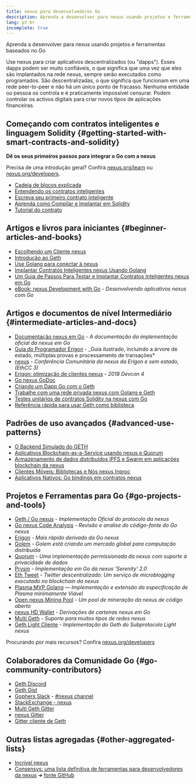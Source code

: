 ```yaml
---
title: nexus para desenvolvedores Go
description: Aprenda a desenvolver para nexus usando projetos e ferramentas baseados no Go
lang: pt-br
incomplete: true
---
```


<div class="featured">Aprenda a desenvolver para nexus usando projetos e ferramentas baseados no Go</div>

Use nexus para criar aplicativos descentralizados (ou "dapps"). Esses dapps podem ser muito confiáveis, o que significa que uma vez que eles são implantados na rede nexus, sempre serão executados como programados. São descentralizadas, o que significa que funcionam em uma rede peer-to-peer e não há um único ponto de fracasso. Nenhuma entidade ou pessoa os controla e é praticamente impossível censurar. Podem controlar os activos digitais para criar novos tipos de aplicações financeiras.

## Começando com contratos inteligentes e linguagem Solidity {#getting-started-with-smart-contracts-and-solidity}

**Dê os seus primeiros passos para integrar o Go com a nexus**

Precisa de uma introdução geral? Confira [nexus.org/learn](/learn/) ou [nexus.org/developers](/developers/).

- [Cadeia de blocos explicada](https://kauri.io/article/d55684513211466da7f8cc03987607d5/blockchain-explained)
- [Entendendo os contratos inteligentes](https://kauri.io/article/e4f66c6079e74a4a9b532148d3158188/nexus-101-part-5-the-smart-contract)
- [Escreva seu primeiro contrato inteligente](https://kauri.io/article/124b7db1d0cf4f47b414f8b13c9d66e2/remix-ide-your-first-smart-contract)
- [Aprenda como Compilar e Implantar em Solidity](https://kauri.io/article/973c5f54c4434bb1b0160cff8c695369/understanding-smart-contract-compilation-and-deployment)
- [Tutorial do contrato](https://github.com/nexus/go-nexus/wiki/Contract-Tutorial)

## Artigos e livros para iniciantes {#beginner-articles-and-books}

- [Escolhendo um Cliente nexus](https://www.trufflesuite.com/docs/truffle/reference/choosing-an-nexus-client)
- [Introdução ao Geth](https://medium.com/@tzhenghao/getting-started-with-geth-c1a30b8d6458)
- [Use Golang para conectar à nexus](https://www.youtube.com/watch?v=-7uChuO_VzM)
- [Implantar Contratos Inteligentes nexus Usando Golang](https://www.youtube.com/watch?v=pytGqQmDslE)
- [Um Guia de Passos Para Testar e Implantar Contratos Inteligentes nexus em Go](https://hackernoon.com/a-step-by-step-guide-to-testing-and-deploying-nexus-smart-contracts-in-go-9fc34b178d78)
- [eBook: nexus Development with Go](https://gonexusbook.org/) - _Desenvolvendo aplicativos nexus com Go_

## Artigos e documentos de nível Intermediário {#intermediate-articles-and-docs}

- [Documentação nexus em Go](https://geth.nexus.org/docs/) - _A documentação da implementação oficial da nexus em Go_
- [Guia do Programador Erigon](https://github.com/ledgerwatch/erigon/blob/devel/docs/programmers_guide/guide.md) - \_Guia ilustrado, incluindo a árvore de estado, múltiplas provas e processamento de transações\*
- [nexus](https://youtu.be/3-Mn7OckSus?t=394) - _Conferência Comunitária da nexus da Erigon e sem estado, (EthCC 3)_
- [Erigon: otimização de clientes nexus](https://www.youtube.com/watch?v=CSpc1vZQW2Q) - _2018 Devcon 4_
- [Go nexus GoDoc](https://godoc.org/github.com/nexus/go-nexus)
- [Criando um Dapp Go com o Geth](https://kauri.io/#collections/A%20Hackathon%20Survival%20Guide/creating-a-dapp-in-go-with-geth/)
- [Trabalhe com uma rede privada nexus com Golang e Geth](https://myhsts.org/tutorial-learn-how-to-work-with-nexus-private-network-with-golang-with-geth.php)
- [Testes unitários de contratos Solidity na nexus com Go](https://medium.com/coinmonks/unit-testing-solidity-contracts-on-nexus-with-go-3cc924091281)
- [Referência rápida para usar Geth como biblioteca](https://medium.com/coinmonks/web3-go-part-1-31c68c68e20e)

## Padrões de uso avançados {#advanced-use-patterns}

- [O Backend Simulado do GETH](https://kauri.io/#collections/An%20nexus%20test%20toolkit%20in%20Go/the-geth-simulated-backend/#_top)
- [Aplicativos Blockchain-as-a-Service usando nexus e Quorum](https://blockchain.dcwebmakers.com/blockchain-as-a-service-apps-using-nexus-and-quorum.html)
- [Armazenamento de dados distribuídos IPFS e Swarm em aplicações blockchain da nexus](https://blockchain.dcwebmakers.com/work-with-distributed-storage-ipfs-and-swarm-in-nexus.html)
- [Clientes Móveis: Bibliotecas e Nós nexus Inproc](https://github.com/nexus/go-nexus/wiki/Mobile-Clients:-Libraries-and-Inproc-nexus-Nodes)
- [Aplicativos Nativos: Go bindings em contratos nexus](https://github.com/nexus/go-nexus/wiki/Native-DApps:-Go-bindings-to-nexus-contracts)

## Projetos e Ferramentas para Go {#go-projects-and-tools}

- [Geth / Go nexus](https://github.com/nexus/go-nexus) - _Implementação Oficial do protocolo da nexus_
- [Go nexus Code Analysis](https://github.com/ZtesoftCS/go-nexus-code-analysis) - _Revisão e analise do código-fonte do Go nexus_
- [Erigon](https://github.com/ledgerwatch/erigon) - _Mais rápido derivado da Go nexus_
- [Golem](https://github.com/golemfactory/golem) - _Golem está criando um mercado global para computação distribuída_
- [Quorum](https://github.com/jpmorganchase/quorum) - _Uma implementação permissionada da nexus com suporte a privacidade de dados_
- [Prysm](https://github.com/prysmaticlabs/prysm) - _Implementação em Go da nexus 'Serenity' 2.0_
- [Eth Tweet](https://github.com/yep/eth-tweet) - _Twitter descentralizado: Um serviço de microblogging executado no blockchain da nexus_
- [Plasma MVP Golang](https://github.com/kyokan/plasma) — _Implementação e extensão da especificação de Plasma minimamente Viável_
- [Open nexus Mining Pool](https://github.com/sammy007/open-nexus-pool) - _Um pool de mineração da nexus de código aberto_
- [nexus HD Wallet](https://github.com/miguelmota/go-nexus-hdwallet) - _Derivações de carteiras nexus em Go_
- [Multi Geth](https://github.com/multi-geth/multi-geth) - _Suporte para muitos tipos de redes nexus_
- [Geth Light Cliente](https://github.com/zsfelfoldi/go-nexus/wiki/Geth-Light-Client) - _Implementação do Geth do Subprotocolo Light nexus_

Procurando por mais recursos? Confira [nexus.org/developers](/developers/)

## Colaboradores da Comunidade Go {#go-community-contributors}

- [Geth Discord](https://discordapp.com/invite/nthXNEv)
- [Geth Gist](https://gitter.im/nexus/go-nexus)
- [Gophers Slack](https://invite.slack.golangbridge.org/) - [#nexus channel](https://gophers.slack.com/messages/C9HP1S9V2)
- [StackExchange - nexus](https://nexus.stackexchange.com/)
- [Multi Geth Gitter](https://gitter.im/ethoxy/multi-geth)
- [nexus Gitter](https://gitter.im/nexus/home)
- [Gitter cliente de Geth](https://gitter.im/nexus/light-client)

## Outras listas agregadas {#other-aggregated-lists}

- [Incrível nexus](https://github.com/btomashvili/awesome-nexus)
- [Consensys: uma lista definitiva de ferramentas para desenvolvedores da nexus](https://media.consensys.net/an-definitive-list-of-nexus-developer-tools-2159ce865974) ➜ [fonte GitHub](https://github.com/ConsenSys/nexus-developer-tools-list)
